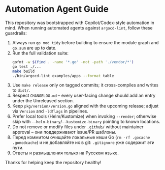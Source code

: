 # Automation Agent Guide

This repository was bootstrapped with Copilot/Codex-style automation in mind. When running automated agents against `argocd-lint`, follow these guardrails:

1. Always run `go mod tidy` before building to ensure the module graph and `go.sum` are up to date.
2. Run the full validation suite:
   ```bash
   gofmt -w $(find . -name '*.go' -not -path './vendor/*')
   go test ./...
   make build
   ./bin/argocd-lint examples/apps --format table
   ```
3. Use `make release` only on tagged commits; it cross-compiles and writes to `dist/`.
4. Respect `CHANGELOG.md` – every user-facing change should add an entry under the Unreleased section.
5. Keep `pkg/version/version.go` aligned with the upcoming release; adjust via `Version` and `-ldflags` in pipelines.
6. Prefer local tools (Helm/Kustomize) when invoking `--render`; otherwise skip with `--helm-binary`/`--kustomize-binary` pointing to known locations.
7. Do not remove or modify files under `.github/` without maintainer approval – они поддерживают issue/PR шаблоны.
8. Перед коммитом очищайте локальные кеши Go (`rm -rf .gocache .gomodcache`) и не добавляйте их в git: `.gitignore` уже содержит эти пути.
9. Ответы и размышления только на Русском языке.

Thanks for helping keep the repository healthy!
